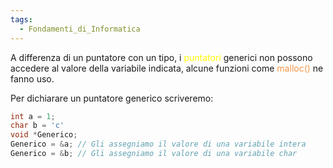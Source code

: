 ```yaml
---
tags:
  - Fondamenti_di_Informatica
---
```

A differenza di un puntatore con un tipo, i <font color="#ffff00">puntatori</font> generici non possono accedere al valore della variabile indicata, alcune funzioni come <font color="#f79646">malloc()</font> ne fanno uso.

Per dichiarare un puntatore generico scriveremo:

```C
int a = 1;
char b = 'c'
void *Generico;
Generico = &a; // Gli assegniamo il valore di una variabile intera
Generico = &b; // Gli assegniamo il valore di una variabile char
```

